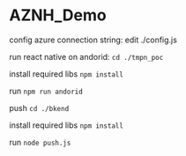 # AZNH_Demo

config azure connection string:
edit ./config.js

run react native on andorid:
`cd ./tmpn_poc`

install required libs
`npm install`

run
`npm run andorid`

push
`cd ./bkend`

install required libs
`npm install`

run
`node push.js`
